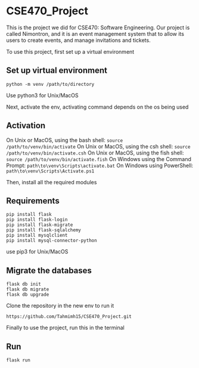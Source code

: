 ﻿# CSE470_Project
This is the project we did for CSE470: Software Engineering. Our project is called Nimontron, and it is an event management system that to allow its users to create events, and manage invitations and tickets.

To use this project, first set up a virtual environment 


## Set up virtual environment

```
python -m venv /path/to/directory
```
Use python3 for Unix/MacOS

Next, activate the env, activating command depends on the os being used


## Activation

On Unix or MacOS, using the bash shell: ```source /path/to/venv/bin/activate```
On Unix or MacOS, using the csh shell: ```source /path/to/venv/bin/activate.csh```
On Unix or MacOS, using the fish shell: ```source /path/to/venv/bin/activate.fish```
On Windows using the Command Prompt: ```path\to\venv\Scripts\activate.bat```
On Windows using PowerShell: ```path\to\venv\Scripts\Activate.ps1```

Then, install all the required modules


## Requirements

```
pip install flask
pip install flask-login
pip install flask-migrate
pip install flask-sqlalchemy
pip install mysqlclient
pip install mysql-connector-python
```

use pip3 for Unix/MacOS


## Migrate the databases

```
flask db init
flask db migrate
flask db upgrade
```


Clone the repository in the new env to run it

```
https://github.com/Tahmimh15/CSE470_Project.git
```

Finally to use the project, run this in the terminal


## Run

```
flask run
```